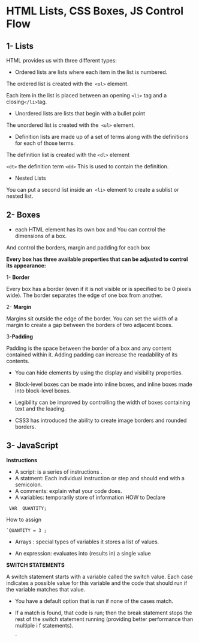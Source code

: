 
# HTML Lists, CSS Boxes, JS Control Flow

## 1- Lists

HTML provides us with
three different types:


-  Ordered lists are lists where each item in the list is
numbered. 


The ordered list is created with
the` <ol>` element.

Each item in the list is placed
between an opening `<li>` tag
and a closing` </li> `tag. 

-  Unordered lists are lists that begin with a bullet point

The unordered list is created
with the` <ul>` element.

-  Definition lists are made up of a set of terms along with the
definitions for each of those terms.

The definition list is created with
the `<dl>` element 



`<dt>`
the definition
term
`<dd>`
This is used to contain the
definition.


- Nested Lists

You can put a second list inside
an` <li>` element to create a sublist
or nested list.


## 2- Boxes

- each HTML element  has its own box and You can  control the dimensions of a box.

And control the borders, margin and padding
for each box 

**Every box has three available properties that
can be adjusted to control its appearance:**

1- **Border**

Every box has a border (even if
it is not visible or is specified to
be 0 pixels wide). The border
separates the edge of one box
from another.


2- **Margin**

Margins sit outside the edge
of the border. You can set the
width of a margin to create a
gap between the borders of two
adjacent boxes.

3-**Padding**

Padding is the space between
the border of a box and any
content contained within it.
Adding padding can increase the
readability of its contents.



- You can  hide elements by using the display and
visibility properties.



-  Block-level boxes can be made into inline boxes, and
inline boxes made into block-level boxes.
-  Legibility can be improved by controlling the width of
boxes containing text and the leading.
-  CSS3 has introduced the ability to create image
borders and rounded borders.



## 3- JavaScript 

**Instructions**

* A script:  is a series of instructions .
* A statment: Each individual instruction or step and should end with a semicolon.
* A comments:  explain what your code does.
* A variables: temporarily store of information
   HOW to Declare 

` VAR  QUANTITY;`

  
   How to assign 



    `QUANTITY = 3 ;


* Arrays : special types of variables it stores a list of values.

* An expression: evaluates into (results in) a single value

**SWITCH STATEMENTS**


A switch statement starts with a
variable called the switch value.
Each case indicates a possible
value for this variable and the
code that should run if the
variable matches that value.


* You have a default option that is run if
none of the cases match.

* If a match is found, that code is run; then
the break statement stops the rest of
the switch statement running (providing
better performance than multiple i f
statements).
  
  `
